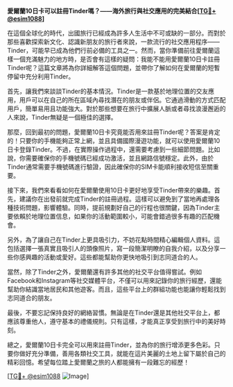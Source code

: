 **愛爾蘭10日卡可以註冊Tinder嗎？——海外旅行與社交應用的完美結合[[TG💪+ @esim1088](https://t.me/s/esim1088)]**

在這個全球化的時代，出國旅行已經成為許多人生活中不可或缺的一部分。而對於那些喜歡探索新文化、認識新朋友的旅行者來說，一款流行的社交應用程序——Tinder，可能早已成為他們行前必備的工具之一。然而，當你準備前往愛爾蘭這樣一個充滿魅力的地方時，是否會有這樣的疑問：我能不能用愛爾蘭10日卡註冊Tinder呢？這篇文章將為你詳細解答這個問題，並帶你了解如何在愛爾蘭的短暫停留中充分利用Tinder。

首先，讓我們來談談Tinder的基本情況。Tinder是一款基於地理位置的交友應用，用戶可以在自己的所在區域內尋找潛在的朋友或伴侶。它通過滑動的方式匹配用戶，簡單易用且功能強大。對於那些想要在旅行中擴展人脈或者尋找浪漫邂逅的人來說，Tinder無疑是一個極佳的選擇。

那麼，回到最初的問題，愛爾蘭10日卡究竟能否用來註冊Tinder呢？答案是肯定的！只要你的手機能夠正常上網，並且具備國際漫遊功能，就可以使用愛爾蘭10日卡登錄Tinder。不過，在實際操作過程中，還需要考慮到一些細節問題。比如說，你需要確保你的手機號碼已經成功激活，並且網路信號穩定。此外，由於Tinder通常需要手機號碼進行驗證，因此確保你的SIM卡能順利接收短信至關重要。

接下來，我們來看看如何在愛爾蘭使用10日卡更好地享受Tinder帶來的樂趣。首先，建議你在出發前就完成Tinder的註冊過程。這樣可以避免到了當地再處理各種技術問題，影響體驗。同時，提前規劃好自己的行程也很關鍵，因為Tinder主要依賴於地理位置信息，如果你的活動範圍較小，可能會錯過很多有趣的匹配機會。

另外，為了讓自己在Tinder上更具吸引力，不妨花點時間精心編輯個人資料。這包括選擇一張真實且吸引人的頭像照片，寫一段簡潔明瞭的自我介紹，以及分享一些你感興趣的活動或愛好。這些都能幫助你更快地吸引到志同道合的人。

當然，除了Tinder之外，愛爾蘭還有許多其他的社交平台值得嘗試。例如Facebook和Instagram等社交媒體平台，不僅可以用來記錄你的旅行經歷，還能幫助你結識當地居民和其他遊客。而且，這些平台上的群組功能也能讓你輕鬆找到志同道合的朋友。

最後，不要忘記保持良好的網絡習慣。無論是在Tinder還是其他社交平台上，都應該尊重他人，遵守基本的禮儀規則。只有這樣，才能真正享受到旅行中的美好時刻。

總之，愛爾蘭10日卡完全可以用來註冊Tinder，並為你的旅行增添更多色彩。只要你做好充分準備，善用各類社交工具，就能在這片美麗的土地上留下屬於自己的精彩回憶。希望每位踏上愛爾蘭之旅的人都能擁有一段難忘的經歷！

[[TG💪+ @esim1088](https://t.me/s/esim1088) ![Image](https://i.postimg.cc/4NQfJmqS/Snipaste-2025-05-13-00-14-12.png)]